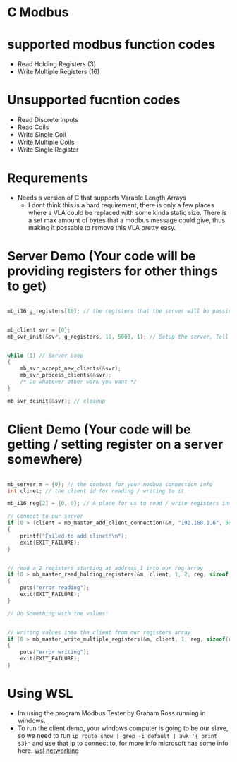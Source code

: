 
# C Modbus


# supported modbus function codes
- Read Holding Registers  (3)
- Write Multiple Registers (16)

# Unsupported fucntion codes
- Read Discrete Inputs 
- Read Coils
- Write Single Coil
- Write Multiple Coils
- Write Single Register

# Requrements
- Needs a version of C that supports Varable Length Arrays
    - I dont think this is a hard requirement, there is only a few places where a VLA could be replaced with some kinda static size. There is a set max amount of bytes that a modbus message could give, thus making it possable to remove this VLA pretty easy.


# Server Demo (Your code will be providing registers for other things to get)

```c

mb_i16 g_registers[10]; // the registers that the server will be passing out


mb_client svr = {0};
mb_svr_init(&svr, g_registers, 10, 5003, 1); // Setup the server, Tell it how many registers and what port to work with


while (1) // Server Loop
{
    mb_svr_accept_new_clients(&svr);
    mb_svr_process_clients(&svr);
    /* Do whatever other work you want */
}

mb_svr_deinit(&svr); // cleanup
```

# Client Demo (Your code will be getting / setting register on a server somewhere)

``` c

mb_server m = {0}; // the context for your modbus connection info
int clinet; // the client id for reading / writing to it

mb_i16 reg[2] = {0, 0}; // A place for us to read / write registers into from the network

// Connect to our server
if (0 > (client = mb_master_add_client_connection(&m, "192.168.1.6", 502, 1)))
{
    printf("Failed to add clinet!\n");
    exit(EXIT_FAILURE);
}


// read a 2 registers starting at address 1 into our reg array
if (0 > mb_master_read_holding_registers(&m, client, 1, 2, reg, sizeof(reg) / sizeof(reg[0])))
{
    puts("error reading");
    exit(EXIT_FAILURE);
}

// Do Something with the values!


// writing values into the client from our registers array
if (0 > mb_master_write_multiple_registers(&m, client, 1, reg, sizeof(reg) / sizeof(reg[0])))
{
    puts("error writing");
    exit(EXIT_FAILURE);
}
```



# Using WSL 
- Im using the program Modbus Tester by Graham Ross running in windows.
- To run the client demo, your windows computer is going to be our slave, so we need to run `ip route show | grep -i default | awk '{ print $3}'` and use that ip to connect to, for more info microsoft has some info here. [wsl networking](https://learn.microsoft.com/en-us/windows/wsl/networking#accessing-windows-networking-apps-from-linux-host-ip)
